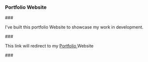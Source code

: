###
<link href='https://unpkg.com/boxicons@2.1.4/css/boxicons.min.css' rel='stylesheet'>
<h3>Portfolio Website</h3>
###
<p>
  I've built this portfolio Website to showcase my work in development.
</p>
###
<p>This link will redirect to my <a href="https://akash-gupta04.github.io/PortfolioWebsite">Portfolio </a>Website</p>
###
